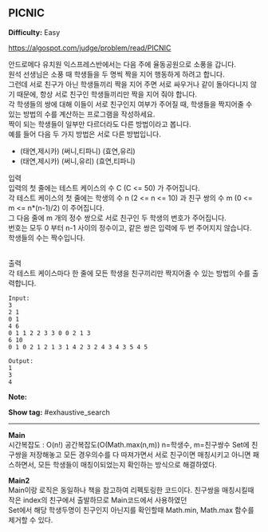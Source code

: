## PICNIC

**Difficulty:** Easy

https://algospot.com/judge/problem/read/PICNIC

안드로메다 유치원 익스프레스반에서는 다음 주에 율동공원으로 소풍을 갑니다. <br/>
원석 선생님은 소풍 때 학생들을 두 명씩 짝을 지어 행동하게 하려고 합니다. <br/>
그런데 서로 친구가 아닌 학생들끼리 짝을 지어 주면 서로 싸우거나 같이 돌아다니지 않기 때문에, 항상 서로 친구인 학생들끼리만 짝을 지어 줘야 합니다. <br/>
각 학생들의 쌍에 대해 이들이 서로 친구인지 여부가 주어질 때, 학생들을 짝지어줄 수 있는 방법의 수를 계산하는 프로그램을 작성하세요. <br/>
짝이 되는 학생들이 일부만 다르더라도 다른 방법이라고 봅니다. <br/>
예를 들어 다음 두 가지 방법은 서로 다른 방법입니다. <br/>

* (태연,제시카) (써니,티파니) (효연,유리)
* (태연,제시카) (써니,유리) (효연,티파니)

입력 <br/>
입력의 첫 줄에는 테스트 케이스의 수 C (C <= 50) 가 주어집니다. <br/>
각 테스트 케이스의 첫 줄에는 학생의 수 n (2 <= n <= 10) 과 친구 쌍의 수 m (0 <= m <= n*(n-1)/2) 이 주어집니다. <br/>
그 다음 줄에 m 개의 정수 쌍으로 서로 친구인 두 학생의 번호가 주어집니다. <br/>
번호는 모두 0 부터 n-1 사이의 정수이고, 같은 쌍은 입력에 두 번 주어지지 않습니다. <br/>
학생들의 수는 짝수입니다. <br/><br/>

출력 <br/>
각 테스트 케이스마다 한 줄에 모든 학생을 친구끼리만 짝지어줄 수 있는 방법의 수를 출력합니다. <br/>

```
Input:
3 
2 1 
0 1 
4 6 
0 1 1 2 2 3 3 0 0 2 1 3 
6 10 
0 1 0 2 1 2 1 3 1 4 2 3 2 4 3 4 3 5 4 5

Output: 
1
3
4
```

**Note:**

**Show tag:** \#exhaustive\_search

------------------------------------

**Main** <br/>
시간복잡도 : O(n!) 공간복잡도(O(Math.max(n,m)) n=학생수, m=친구쌍수
Set에 친구쌍을 저장해놓고 모든 경우의수를 다 따져가면서 서로 친구이면 매칭시키고 아니면 패스하면서, 
모든 학생들이 매칭이되었는지 확인하는 방식으로 해결하였다.

**Main2** <br/>
Main이랑 로직은 동일하나 책을 참고하여 리펙토링한 코드이다.
친구쌍을 매칭시킬때 작은 index의 친구에서 출발하므로 Main코드에서 사용하였던 <br/>
Set에서 해당 학생두명이 친구인지 아닌지를 확인할때 Math.min, Math.max 함수를 제거할 수 있다. <br/>